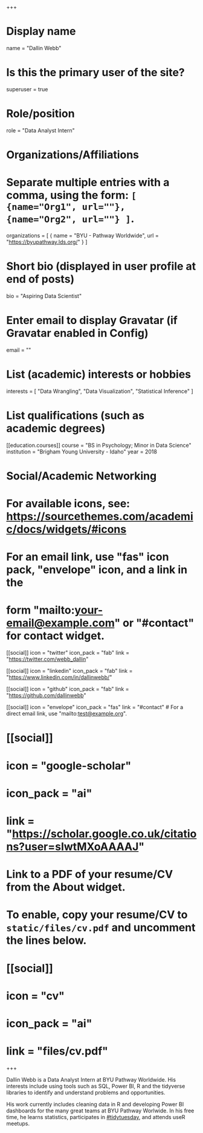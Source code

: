 +++
# Display name
name = "Dallin Webb"

# Is this the primary user of the site?
superuser = true

# Role/position
role = "Data Analyst Intern"

# Organizations/Affiliations
#   Separate multiple entries with a comma, using the form: `[ {name="Org1", url=""}, {name="Org2", url=""} ]`.
organizations = [ { name = "BYU - Pathway Worldwide", url = "https://byupathway.lds.org/" } ]

# Short bio (displayed in user profile at end of posts)
bio = "Aspiring Data Scientist"

# Enter email to display Gravatar (if Gravatar enabled in Config)
email = ""

# List (academic) interests or hobbies
interests = [
  "Data Wrangling",
  "Data Visualization",
  "Statistical Inference"
]

# List qualifications (such as academic degrees)
[[education.courses]]
  course = "BS in Psychology; Minor in Data Science"
  institution = "Brigham Young University - Idaho"
  year = 2018

# Social/Academic Networking
# For available icons, see: https://sourcethemes.com/academic/docs/widgets/#icons
#   For an email link, use "fas" icon pack, "envelope" icon, and a link in the
#   form "mailto:your-email@example.com" or "#contact" for contact widget.
  
[[social]]
  icon = "twitter"
  icon_pack = "fab"
  link = "https://twitter.com/webb_dallin"

[[social]]
  icon = "linkedin"
  icon_pack = "fab"
  link = "https://www.linkedin.com/in/dallinwebb/"

[[social]]
  icon = "github"
  icon_pack = "fab"
  link = "https://github.com/dallinwebb"

[[social]]
  icon = "envelope"
  icon_pack = "fas"
  link = "#contact"  # For a direct email link, use "mailto:test@example.org".



# [[social]]
#   icon = "google-scholar"
#   icon_pack = "ai"
#   link = "https://scholar.google.co.uk/citations?user=sIwtMXoAAAAJ"



# Link to a PDF of your resume/CV from the About widget.
# To enable, copy your resume/CV to `static/files/cv.pdf` and uncomment the lines below.
# [[social]]
#   icon = "cv"
#   icon_pack = "ai"
#   link = "files/cv.pdf"

+++

Dallin Webb is a Data Analyst Intern at BYU Pathway Worldwide. His interests include using tools such as SQL, Power BI, R and the tidyverse libraries to identify and understand problems and opportunities.

His work currently includes cleaning data in R and developing Power BI dashboards for the many great teams at BYU Pathway Worlwide. In his free time, he learns statistics, participates in [#tidytuesday](https://twitter.com/search?q=tidytuesday), and attends useR meetups.
